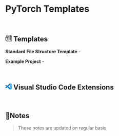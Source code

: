 # PyTorch Templates

<br>

## <img src="./images/template-20.png" alt="template"> Templates

<b>Standard File Structure Template</b> -

<b>Example Project</b> -

<br>

## <img src="./images/vscode-20.png" alt="VS Code"> Visual Studio Code Extensions

<br>

## 📝Notes

> These notes are updated on regular basis

<!--TODO: Table of Contents -->

<br>
